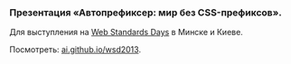 ### Презентация «Автопрефиксер: мир без CSS-префиксов».

Для выступления на [Web Standards Days](http://webstandardsdays.ru/) в Минске и
Киеве.

Посмотреть: [ai.github.io/wsd2013](http://ai.github.io/wsd2013/).
